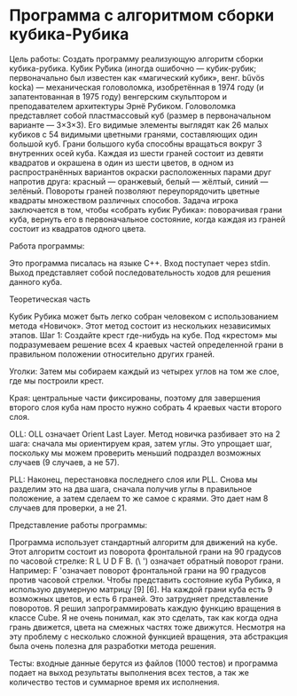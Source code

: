 # Программа с алгоритмом сборки кубика-Рубика
Цель работы:
Создать программу реализующую алгоритм сборки кубика-рубика.
Ку́бик Ру́бика (иногда ошибочно — кубик-рубик; первоначально был известен как «магический кубик», венг. bűvös kocka) — механическая головоломка, изобретённая в 1974 году (и запатентованная в 1975 году) венгерским скульптором и преподавателем архитектуры Эрнё Рубиком.
Головоломка представляет собой пластмассовый куб (размер в первоначальном варианте — 3×3×3). Его видимые элементы выглядят как 26 малых кубиков с 54 видимыми цветными гранями, составляющих один большой куб. Грани большого куба способны вращаться вокруг 3 внутренних осей куба. Каждая из шести граней состоит из девяти квадратов и окрашена в один из шести цветов, в одном из распространённых вариантов окраски расположенных парами друг напротив друга: красный — оранжевый, белый — жёлтый, синий — зелёный. Повороты граней позволяют переупорядочить цветные квадраты множеством различных способов. Задача игрока заключается в том, чтобы «собрать кубик Рубика»: поворачивая грани куба, вернуть его в первоначальное состояние, когда каждая из граней состоит из квадратов одного цвета.

Работа программы:

Это программа писалась на языке C++. Вход поступает через stdin. Выход представляет собой последовательность ходов для решения данного куба. 

Теоретическая часть

Кубик Рубика может быть легко собран человеком с использованием метода «Новичок». Этот метод состоит из нескольких независимых этапов. 
Шаг 1: Создайте крест где-нибудь на кубе. Под «крестом» мы подразумеваем решение всех 4 краевых частей определенной грани в правильном положении относительно других граней. 

Уголки: Затем мы собираем каждый из четырех углов на том же слое, где мы построили крест. 

Края: центральные части фиксированы, поэтому для завершения второго слоя куба нам просто нужно собрать 4 краевых части второго слоя. 

OLL: OLL означает Orient Last Layer. Метод новичка разбивает это на 2 шага: сначала мы ориентируем края, затем углы. Это упрощает шаг, поскольку мы можем проверить меньший подраздел возможных случаев (9 случаев, а не 57). 

PLL: Наконец, перестановка последнего слоя или PLL. Снова мы разделим это на два шага, сначала получив углы в правильное положение, а затем сделаем то же самое с краями. Это дает нам 8 случаев для проверки, а не 21. 

Представление работы программы:

Программа использует стандартный алгоритм для движений на кубе. Этот алгоритм состоит из поворота фронтальной грани на 90 градусов по часовой стрелке: R L U D F B. (\ ') означает обратный поворот грани. Например: F 'означает поворот фронтальной грани на 90 градусов против часовой стрелки. 
Чтобы представить состояние куба Рубика, я использую двумерную матрицу [9] [6]. На каждой грани куба есть 9 возможных цветов, и есть 6 граней. Это затрудняет представление поворотов. Я решил запрограммировать каждую функцию вращения в классе Cube. Я не очень понимал, как это сделать, так как когда одна грань движется, цвета на смежных частях тоже движутся. Несмотря на эту проблему с несколько сложной 
функцией вращения, эта абстракция была очень полезна для разработки метода решения.

Тесты: входные данные берутся из файлов (1000 тестов) и программа подает на выход результаты выполнения всех тестов, а так же количество тестов и суммарное время их исполнения.

